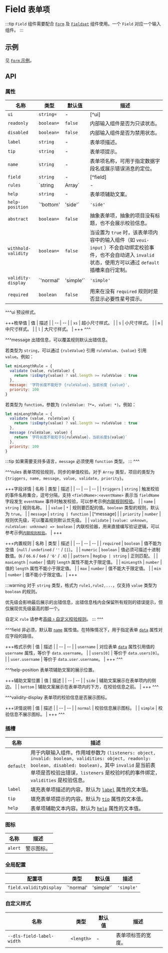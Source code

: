 # Field <small>表单项</small>

:::tip
`Field` 组件需要配合 [`Form`](./form) 及 [`Fieldset`](./fieldset) 组件使用。一个 `Field` 对应一个输入组件。
:::

## 示例

见 [`Form` 示例](./form#示例)。

## API

### 属性

| 名称 | 类型 | 默认值 | 描述 |
| -- | -- | -- | -- |
| ``ui`` | `string=` | - | [^ui] |
| ``readonly`` | `boolean=` | `false` | 内部输入组件是否为只读状态。 |
| ``disabled`` | `boolean=` | `false` | 内部输入组件是否为禁用状态。 |
| ``label`` | `string` | - | 表单项描述。 |
| ``tip`` | `string` | - | 表单项提示。 |
| ``name`` | `string` | - | 表单项名称，可用于指定数据字段名或展示错误消息的定位。 |
| ``field`` | `string` | - | [^field] |
| ``rules`` | `string | Array<Object>` | - | [^rules] |
| ``help`` | `string` | - | 表单项辅助文案。 |
| ``help-position`` | `'bottom' | 'side'` | `'side'` | [^help-position] |
| ``abstract`` | `boolean=` | `false` | 抽象表单项，抽象的项目没有标题，也不会展示校验信息。 |
| ``withhold-validity`` | `boolean=` | `false` | 当设置为 `true` 时，该表单项内容中的输入组件（如 `veui-input` ）不会自动绑定校验事件，也不会自动进入 `invalid` 状态，使用方可以通过 `default` 插槽来自行定制。 |
| ``validity-display`` | `'normal' | 'simple'` | `'simple'` | [^validity-display] |
| ``required`` | `boolean` | `false` | 用来在没有 `required` 规则时是否显示必要性星号提示。 |

^^^ui
预设样式。

+++枚举值
| 值 | 描述 |
| -- | -- |
| `xs` | 超小尺寸样式。 |
| `s` | 小尺寸样式。 |
| `m` | 中尺寸样式。 |
| `l` | 大尺寸样式。 |
+++
^^^

^^^message
出错信息，可以覆盖规则默认出错信息。

若类型为 `string`，可以通过 `{ruleValue}` 引用 `ruleValue`、`{value}` 引用 `value`。例如：

```js
let minLengthRule = {
  validate (value, ruleValue) {
    return !isEmpty(value) ? val.length >= ruleValue : true
  },
  message: '字符长度不能短于 {ruleValue}，当前长度 {value}',
  priority: 100
}
```

若类型为 `function`，参数为 `(ruleValue: ?*=, value: *)`。例如：

```js
let minLengthRule = {
  validate (value, ruleValue) {
    return !isEmpty(value) ? val.length >= ruleValue : true
  },
  message (ruleValue, value) {
    return `字符长度不能短于${ruleValue}，当前长度${value}`
  },
  priority: 100
}
```

:::tip
如果需要支持多语言，`message` 必须使用 `function` 类型。
:::
^^^

^^^rules
表单项校验规则，同步的单值校验。对于 `Array` 类型，项目的类型为 `{triggers, name, message, value, validate, priority}`。

+++字段详情
| 名称 | 类型 | 描述 |
| -- | -- | -- |
| `triggers` | `string` | 触发校验的事件名称集合，逗号分隔，支持 `<fieldName>:<eventName>` 表示当 `fieldName` 字段发生 `eventName` 事件时触发校验，可以参考示例[内联规则校验](./form#内联规则校验)。 |
| `name` | `string` | 规则名称。 |
| `value` | `*` | 规则要匹配的值。`boolean` 类型的规则，默认为 `true`。 |
| `message` | `string | function` | [^message] |
| `priority` | `number` | 规则优先级，可以覆盖规则默认优先级。 |
| `validate` | `(value: unknown, ruleValue: unknown) => boolean` | 内联校验器，用来直接编写验证逻辑，可以参考示例[`内联规则校验`](./form#内联规则校验)。 |
+++

+++内置规则
| 名称 | 类型 | 描述 |
| -- | -- | -- |
| `required` | `boolean` | 值不能为空值（`null` / `undefined` / `''` / `[]`）。 |
| `numeric` | `boolean` | 值必须可描述十进制数值。(`6` / `66.6` / `6e6` / `'6'` / `.6`) |
| `pattern` | `RegExp | string` | 正则匹配。 |
| `maxLength` | `number` | 值的 `length` 属性不能大于限定值。 |
| `minLength` | `number` | 值的 `length` 属性不能小于限定值。 |
| `max` | `number` | 值不能大于限定值。 |
| `min` | `number` | 值不能小于限定值。 |
+++

:::warning
对于 `string` 类型，格式为 `rule1,rule2,...`，仅支持 `value` 类型为 `boolean` 的规则。

优先级会影响最后展示的出错信息，出错信息栈内会保留所有规则的错误提示，但仅展现优先级最高的那一个。

自定义 `rule` 请参考[高级 › 自定义校验规则](../advanced/custom-rules)。
:::
^^^

^^^field
非必须，默认取 [`name`](#props-name) 属性值。在特殊情况下，用于指定表单 [`data`](./form#props-data) 属性对应字段的路径。

+++格式示例
| 值 | 描述 |
| -- | -- |
| `username` | 对应表单 [`data`](./form#props-data) 属性引用值的 `username` 属性，等价于 `data.username`。 |
| `users[0]` | 等价于 `data.users[0]`。 |
| `user.username` | 等价于 `data.user.username`。 |
+++
^^^

^^^help-position
表单项辅助文案的展示位置。

+++辅助文案位置
| 值 | 描述 |
| -- | -- |
| `side` | 辅助文案展示在表单项内的侧边。 |
| `bottom` | 辅助文案展示在表单项内的下方，在校验信息之前。 |
+++
^^^

^^^validity-display
表单项的校验信息是否展示图标。

+++详情说明
| 值 | 描述 |
| -- | -- |
| `normal` | 校验信息展示图标。 |
| `simple` | 校验信息不展示图标。 |
+++
^^^

### 插槽

| 名称 | 描述 |
| -- | -- |
| ``default`` | 用于内联输入组件。作用域参数为 `(listeners: object, invalid: boolean, validities: object, readonly: boolean, disabled: boolean)`，其中 `invalid` 是当前表单项是否校验出错误，`listeners` 是校验时机的事件绑定，`validities` 是校验信息。 |
| ``label`` | 填充表单项描述的内容。默认为 [`label`](#props-label) 属性的文本值。 |
| ``tip`` | 填充表单项提示的内容。默认为 [`tip`](#props-tip) 属性的文本值。 |
| ``help`` | 表单项辅助文本内容。默认为 [`help`](#props-help) 属性的文本值。 |

### 图标

| 名称 | 描述 |
| -- | -- |
| ``alert`` | 警示图标。 |

### 全局配置

| 配置项 | 类型 | 默认值 | 描述 |
| -- | -- | -- | -- |
| ``field.validityDisplay`` | `'normal' | 'simple'` | `'simple'` | 见 [`validity-display`](#props-validity-display) 属性。 |

### 自定义样式

| 名称 | 类型 | 默认值 | 描述 |
| -- | -- | -- | -- |
| ``--dls-field-label-width`` | `<length>` | - | 表单项标签的宽度。 |
